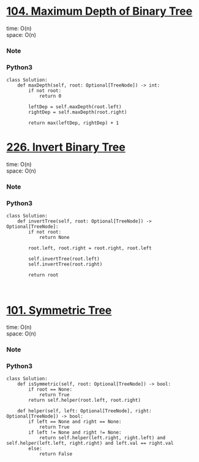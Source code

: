 # [104. Maximum Depth of Binary Tree](https://leetcode.com/problems/maximum-depth-of-binary-tree/description/)

time: O(n)\
space: O(n) 

### Note


### Python3
``` python3
class Solution:
    def maxDepth(self, root: Optional[TreeNode]) -> int:
        if not root:
            return 0

        leftDep = self.maxDepth(root.left)
        rightDep = self.maxDepth(root.right)

        return max(leftDep, rightDep) + 1
```


# [226. Invert Binary Tree](https://leetcode.com/problems/invert-binary-tree/)

time: O(n)\
space: O(n) 

### Note

### Python3
``` python3
class Solution:
    def invertTree(self, root: Optional[TreeNode]) -> Optional[TreeNode]:
        if not root:
            return None
        
        root.left, root.right = root.right, root.left

        self.invertTree(root.left)
        self.invertTree(root.right)

        return root

            
```

# [101. Symmetric Tree](https://leetcode.com/problems/symmetric-tree/)

time: O(n)\
space: O(n) 

### Note

### Python3
``` python3
class Solution:
    def isSymmetric(self, root: Optional[TreeNode]) -> bool:
        if root == None:
            return True
        return self.helper(root.left, root.right)

    def helper(self, left: Optional[TreeNode], right: Optional[TreeNode]) -> bool:
        if left == None and right == None:
            return True
        if left != None and right != None:
            return self.helper(left.right, right.left) and self.helper(left.left, right.right) and left.val == right.val
        else:
            return False
```

